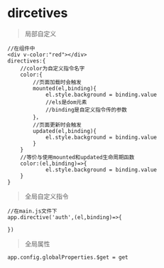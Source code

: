 # dircetives

> 局部自定义

    //在组件中
    <div v-color:"red"></div>
    directives:{
        //color为自定义指令名字
        color:{
            //页面加载时会触发
            mounted(el,binding){
                el.style.background = binding.value
                //els是dom元素
                //binding是自定义指令传的参数
            }，
            //页面更新时会触发
            updated(el,binding){
                el.style.background = binding.value
            }
        }
        //等价与使用mounted和updated生命周期函数
        color:(el,binding)=>{
                el.style.background = binding.value
        }
    }

> 全局自定义指令

    //在main.js文件下
    app.directive('auth',(el,binding)=>{

    })

> 全局属性

    app.config.globalProperties.$get = get

